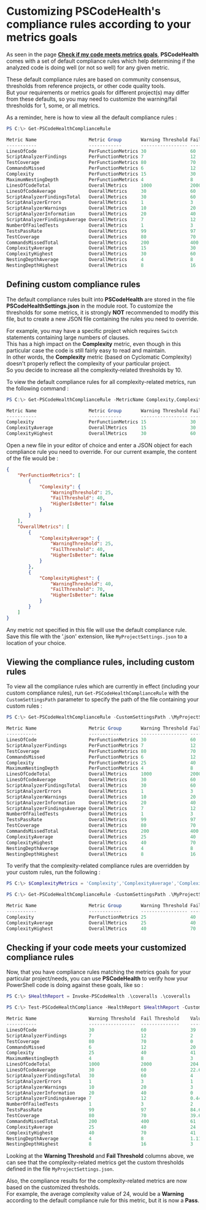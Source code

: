# Customizing PSCodeHealth's compliance rules according to your metrics goals  

As seen in the page [**Check if my code meets metrics goals**](http://pscodehealth.readthedocs.io/en/latest/HowDoI/CheckCodeCompliance/), **PSCodeHealth** comes with a set of default compliance rules which help determining if the analyzed code is doing well (or not so well) for any given metric.  

These default compliance rules are based on community consensus, thresholds from reference projects, or other code quality tools.  
But your requirements or metrics goals for different project(s) may differ from these defaults, so you may need to customize the warning/fail thresholds for 1, some, or all metrics.  

As a reminder, here is how to view all the default compliance rules :  

```powershell
PS C:\> Get-PSCodeHealthComplianceRule

Metric Name                   Metric Group       Warning Threshold Fail Threshold    Higher Is Better 
-----------                   ------------       ----------------- --------------    ---------------- 
LinesOfCode                   PerFunctionMetrics 30                60                False            
ScriptAnalyzerFindings        PerFunctionMetrics 7                 12                False            
TestCoverage                  PerFunctionMetrics 80                70                True             
CommandsMissed                PerFunctionMetrics 6                 12                False            
Complexity                    PerFunctionMetrics 15                30                False            
MaximumNestingDepth           PerFunctionMetrics 4                 8                 False            
LinesOfCodeTotal              OverallMetrics     1000              2000              False            
LinesOfCodeAverage            OverallMetrics     30                60                False            
ScriptAnalyzerFindingsTotal   OverallMetrics     30                60                False            
ScriptAnalyzerErrors          OverallMetrics     1                 3                 False            
ScriptAnalyzerWarnings        OverallMetrics     10                20                False            
ScriptAnalyzerInformation     OverallMetrics     20                40                False            
ScriptAnalyzerFindingsAverage OverallMetrics     7                 12                False            
NumberOfFailedTests           OverallMetrics     1                 3                 False            
TestsPassRate                 OverallMetrics     99                97                True             
TestCoverage                  OverallMetrics     80                70                True             
CommandsMissedTotal           OverallMetrics     200               400               False            
ComplexityAverage             OverallMetrics     15                30                False            
ComplexityHighest             OverallMetrics     30                60                False            
NestingDepthAverage           OverallMetrics     4                 8                 False            
NestingDepthHighest           OverallMetrics     8                 16                False            

```

## Defining custom compliance rules  

The default compliance rules built into **PSCodeHealth** are stored in the file **PSCodeHealthSettings.json** in the module root. To customize the thresholds for some metrics, it is strongly **NOT** recommended to modify this file, but to create a new JSON file containing the rules you need to override.  

For example, you may have a specific project which requires `Switch` statements containing large numbers of clauses.  
This has a high impact on the **Complexity** metric, even though in this particular case the code is still fairly easy to read and maintain.  
In other words, the **Complexity** metric (based on Cyclomatic Complexity) doesn't properly reflect the complexity of your particular project.  
So you decide to increase all the complexity-related thresholds by 10.  

To view the default compliance rules for all complexity-related metrics, run the following command :  

```powershell
PS C:\> Get-PSCodeHealthComplianceRule -MetricName Complexity,ComplexityAverage,ComplexityHighest

Metric Name                   Metric Group       Warning Threshold Fail Threshold    Higher Is Better 
-----------                   ------------       ----------------- --------------    ---------------- 
Complexity                    PerFunctionMetrics 15                30                False            
ComplexityAverage             OverallMetrics     15                30                False            
ComplexityHighest             OverallMetrics     30                60                False            

```

Open a new file in your editor of choice and enter a JSON object for each compliance rule you need to override. For our current example, the content of the file would be :  

```json
{
    "PerFunctionMetrics": [
        {
            "Complexity": {
                "WarningThreshold": 25,
                "FailThreshold": 40,
                "HigherIsBetter": false
            }
        }
    ],
    "OverallMetrics": [
        {
            "ComplexityAverage": {
                "WarningThreshold": 25,
                "FailThreshold": 40,
                "HigherIsBetter": false
            }
        },
        {
            "ComplexityHighest": {
                "WarningThreshold": 40,
                "FailThreshold": 70,
                "HigherIsBetter": false
            }
        }
    ]
}
```

Any metric not specified in this file will use the default compliance rule.  
Save this file with the '.json' extension, like `MyProjectSettings.json` to a location of your choice.  

## Viewing the compliance rules, including custom rules  

To view all the compliance rules which are currently in effect (including your custom compliance rules), run `Get-PSCodeHealthComplianceRule` with the `CustomSettingsPath` parameter to specify the path of the file containing your custom rules :  

```powershell
PS C:\> Get-PSCodeHealthComplianceRule -CustomSettingsPath .\MyProjectSettings.json

Metric Name                   Metric Group       Warning Threshold Fail Threshold    Higher Is Better 
-----------                   ------------       ----------------- --------------    ---------------- 
LinesOfCode                   PerFunctionMetrics 30                60                False            
ScriptAnalyzerFindings        PerFunctionMetrics 7                 12                False            
TestCoverage                  PerFunctionMetrics 80                70                True             
CommandsMissed                PerFunctionMetrics 6                 12                False            
Complexity                    PerFunctionMetrics 25                40                False            
MaximumNestingDepth           PerFunctionMetrics 4                 8                 False            
LinesOfCodeTotal              OverallMetrics     1000              2000              False            
LinesOfCodeAverage            OverallMetrics     30                60                False            
ScriptAnalyzerFindingsTotal   OverallMetrics     30                60                False            
ScriptAnalyzerErrors          OverallMetrics     1                 3                 False            
ScriptAnalyzerWarnings        OverallMetrics     10                20                False            
ScriptAnalyzerInformation     OverallMetrics     20                40                False            
ScriptAnalyzerFindingsAverage OverallMetrics     7                 12                False            
NumberOfFailedTests           OverallMetrics     1                 3                 False            
TestsPassRate                 OverallMetrics     99                97                True             
TestCoverage                  OverallMetrics     80                70                True             
CommandsMissedTotal           OverallMetrics     200               400               False            
ComplexityAverage             OverallMetrics     25                40                False            
ComplexityHighest             OverallMetrics     40                70                False            
NestingDepthAverage           OverallMetrics     4                 8                 False            
NestingDepthHighest           OverallMetrics     8                 16                False           

```

To verify that the complexity-related compliance rules are overridden by your custom rules, run the following :  

```powershell
PS C:\> $ComplexityMetrics = 'Complexity','ComplexityAverage','ComplexityHighest'

PS C:\> Get-PSCodeHealthComplianceRule -CustomSettingsPath .\MyProjectSettings.json -MetricName $ComplexityMetrics

Metric Name                   Metric Group       Warning Threshold Fail Threshold    Higher Is Better 
-----------                   ------------       ----------------- --------------    ---------------- 
Complexity                    PerFunctionMetrics 25                40                False            
ComplexityAverage             OverallMetrics     25                40                False            
ComplexityHighest             OverallMetrics     40                70                False            

```

## Checking if your code meets your customized compliance rules  

Now, that you have compliance rules matching the metrics goals for your particular project/needs, you can use **PSCodeHealth** to verify how your PowerShell code is doing against these goals, like so :  

```powershell
PS C:\> $HealthReport = Invoke-PSCodeHealth .\coveralls .\coveralls

PS C:\> Test-PSCodeHealthCompliance -HealthReport $HealthReport -CustomSettingsPath .\MyProjectSettings.json

Metric Name                   Warning Threshold  Fail Threshold    Value             Result           
-----------                   -----------------  --------------    -----             ------           
LinesOfCode                   30                 60                39                Warning          
ScriptAnalyzerFindings        7                  12                2                 Pass             
TestCoverage                  80                 70                0                 Fail             
CommandsMissed                6                  12                20                Fail             
Complexity                    25                 40                41                Warning             
MaximumNestingDepth           4                  8                 3                 Pass             
LinesOfCodeTotal              1000               2000              204               Pass             
LinesOfCodeAverage            30                 60                22.67             Pass             
ScriptAnalyzerFindingsTotal   30                 60                4                 Pass             
ScriptAnalyzerErrors          1                  3                 1                 Pass             
ScriptAnalyzerWarnings        10                 20                3                 Pass             
ScriptAnalyzerInformation     20                 40                0                 Pass             
ScriptAnalyzerFindingsAverage 7                  12                0.44              Pass             
NumberOfFailedTests           1                  3                 2                 Warning          
TestsPassRate                 99                 97                84.62             Fail             
TestCoverage                  80                 70                39.6              Fail             
CommandsMissedTotal           200                400               61                Pass             
ComplexityAverage             25                 40                24                Pass             
ComplexityHighest             40                 70                41                Warning             
NestingDepthAverage           4                  8                 1.11              Pass             
NestingDepthHighest           8                  16                3                 Pass             

```

Looking at the **Warning Threshold** and **Fail Threshold** columns above, we can see that the complexity-related metrics get the custom thresholds defined in the file `MyProjectSettings.json`.  

Also, the compliance results for the complexity-related metrics are now based on the customized thresholds.  
For example, the average complexity value of 24, would be a **Warning** according to the default compliance rule for this metric, but it is now a **Pass**.  
